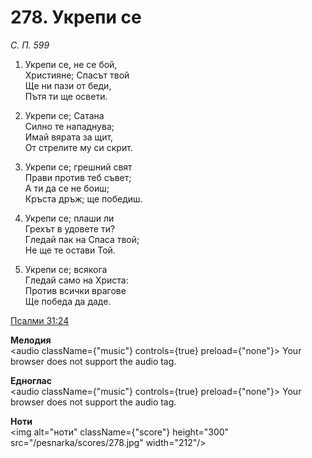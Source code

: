 # 278. Укрепи се

_С. П. 599_

1. Укрепи се, не се бой,  
Християне; Спасът твой  
Ще ни пази от беди,  
Пътя ти ще освети.  

2. Укрепи се; Сатана  
Силно те нападнува;  
Имай вярата за щит,  
От стрелите му си скрит.  

3. Укрепи се; грешний свят  
Прави против теб съвет;  
А ти да се не боиш;  
Кръста дръж; ще победиш.  

4. Укрепи се; плаши ли  
Грехът в удовете ти?  
Гледай пак на Спаса твой;  
Не ще те остави Той.  

5. Укрепи се; всякога  
Гледай само на Христа:  
Против всички врагове  
Ще победа да даде.

[Псалми 31:24](http://biblia.bg/index.php?k=19&g=31&s=24)

**Мелодия**  
<audio className={"music"} controls={true} preload={"none"}>
    <source src="/pesnarka/mp3/278.mp3" type="audio/mpeg"/>
    Your browser does not support the audio tag.
</audio>

**Едноглас**  
<audio className={"music"} controls={true} preload={"none"}>
    <source src="/pesnarka/transp/278.mp3" type="audio/mpeg"/>
    Your browser does not support the audio tag.
</audio>

**Ноти**  
<img alt="ноти" className={"score"} height="300" src="/pesnarka/scores/278.jpg" width="212"/>
